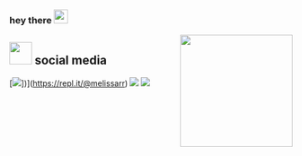 ### hey there <img src="https://media.giphy.com/media/hvRJCLFzcasrR4ia7z/giphy.gif" width="25px">
<a href="#"><img align="right" src="https://github.com/blackcater/blackcater/raw/main/images/banner.gif" width="200 " height="200" /></a>

## <img height="40" src="https://raw.githubusercontent.com/innng/innng/master/assets/kyubey.gif"/> social media 
[![](https://https://img.shields.io/badge/-replit-332B40?style=flat-square)])](https://repl.it/@melissarr)
[![](https://img.shields.io/badge/-instagram-EE3E5D?style=flat-square)](https://www.instagram.com/steisser/)
[![](https://img.shields.io/badge/-github-332B40?style=flat-square)](https://github.com/melissarr/)
